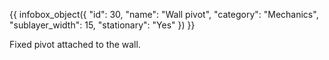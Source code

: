 {{ infobox_object({
	"id": 30,
	"name": "Wall pivot",
	"category": "Mechanics",
	"sublayer_width": 15,
	"stationary": "Yes"
}) }}

Fixed pivot attached to the wall.